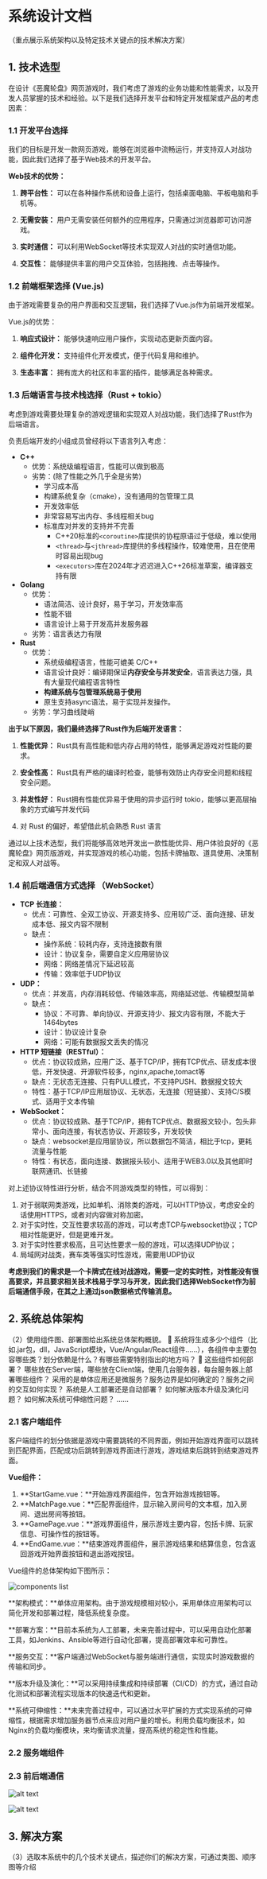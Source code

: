 # 系统设计文档

（重点展示系统架构以及特定技术关键点的技术解决方案）

## 1. 技术选型

在设计《恶魔轮盘》网页游戏时，我们考虑了游戏的业务功能和性能需求，以及开发人员掌握的技术和经验。以下是我们选择开发平台和特定开发框架或产品的考虑因素：

### 1.1 开发平台选择

我们的目标是开发一款网页游戏，能够在浏览器中流畅运行，并支持双人对战功能，因此我们选择了基于Web技术的开发平台。

**Web技术的优势：**

1. **跨平台性：** 可以在各种操作系统和设备上运行，包括桌面电脑、平板电脑和手机等。

2. **无需安装：** 用户无需安装任何额外的应用程序，只需通过浏览器即可访问游戏。

3. **实时通信：** 可以利用WebSocket等技术实现双人对战的实时通信功能。

4. **交互性：** 能够提供丰富的用户交互体验，包括拖拽、点击等操作。

### 1.2 前端框架选择 (Vue.js)

由于游戏需要复杂的用户界面和交互逻辑，我们选择了Vue.js作为前端开发框架。

Vue.js的优势：

1. **响应式设计：** 能够快速响应用户操作，实现动态更新页面内容。

2. **组件化开发：** 支持组件化开发模式，便于代码复用和维护。

3. **生态丰富：** 拥有庞大的社区和丰富的插件，能够满足各种需求。

### 1.3 后端语言与技术栈选择（Rust + tokio）

考虑到游戏需要处理复杂的游戏逻辑和实现双人对战功能，我们选择了Rust作为后端语言。

负责后端开发的小组成员曾经将以下语言列入考虑：

- **C++**
  - 优势：系统级编程语言，性能可以做到极高
  - 劣势：(除了性能之外几乎全是劣势)
    - 学习成本高
    - 构建系统复杂（cmake），没有通用的包管理工具
    - 开发效率低
    - 非常容易写出内存、多线程相关bug
    - 标准库对并发的支持并不完善
      - C++20标准的`<coroutine>`库提供的协程原语过于低级，难以使用
      - `<thread>`与`<jthread>`库提供的多线程操作，较难使用，且在使用时容易出现bug
      - `<executors>`库在2024年才迟迟进入C++26标准草案，编译器支持有限
- **Golang**
  - 优势：
    - 语法简洁、设计良好，易于学习，开发效率高
    - 性能不错
    - 语言设计上易于开发高并发服务器
  - 劣势：语言表达力有限
- **Rust**
  - 优势：
    - 系统级编程语言，性能可媲美 C/C++
    - 语言设计良好：编译期保证**内存安全与并发安全**，语言表达力强，具有大量现代编程语言特性
    - **构建系统与包管理系统易于使用**
    - 原生支持async语法，易于实现并发操作。
  - 劣势：学习曲线陡峭

**出于以下原因，我们最终选择了Rust作为后端开发语言：**

1. **性能优异：** Rust具有高性能和低内存占用的特性，能够满足游戏对性能的要求。

2. **安全性高：** Rust具有严格的编译时检查，能够有效防止内存安全问题和线程安全问题。

3. **并发性好：** Rust拥有性能优异易于使用的异步运行时 tokio，能够以更高层抽象的方式编写并发代码

4. 对 Rust 的偏好，希望借此机会熟悉 Rust 语言

通过以上技术选型，我们将能够高效地开发出一款性能优异、用户体验良好的《恶魔轮盘》网页版游戏，并实现游戏的核心功能，包括卡牌抽取、道具使用、决策制定和双人对战等。

### 1.4 前后端通信方式选择 （WebSocket）

- **TCP 长连接：**
  - 优点：可靠性、全双工协议、开源支持多、应用较广泛、面向连接、研发成本低、报文内容不限制
  - 缺点：
    - 操作系统：较耗内存，支持连接数有限
    - 设计：协议复杂，需要自定义应用层协议
    - 网络：网络差情况下延迟较高
    - 传输：效率低于UDP协议
- **UDP：**
  - 优点：并发高，内存消耗较低、传输效率高，网络延迟低、传输模型简单
  - 缺点：
    - 协议：不可靠、单向协议、开源支持少、报文内容有限，不能大于1464bytes
    - 设计：协议设计复杂
    - 网络：可能有数据报文丢失的情况
- **HTTP 短链接（RESTful）：**
  - 优点：协议较成熟，应用广泛、基于TCP/IP，拥有TCP优点、研发成本很低，开发快速、开源软件较多，nginx,apache,tomact等
  - 缺点：无状态无连接、只有PULL模式，不支持PUSH、数据报文较大
  - 特性：基于TCP/IP应用层协议、无状态，无连接（短链接）、支持C/S模式、适用于文本传输
- **WebSocket：**
  - 优点：协议较成熟、基于TCP/IP，拥有TCP优点、数据报文较小，包头非常小、面向连接，有状态协议、开源较多，开发较快
  - 缺点：websocket是应用层协议，所以数据包不简洁，相比于tcp，更耗流量与性能
  - 特性：有状态，面向连接、数据报头较小、适用于WEB3.0以及其他即时联网通讯、长链接

对上述协议特性进行分析，结合不同游戏类型的特性，可以得到：

1. 对于弱联网类游戏，比如单机、消除类的游戏，可以HTTP协议，考虑安全的话使用HTTPS，或者对内容做对称加密。
2. 对于实时性，交互性要求较高的游戏，可以考虑TCP与websocket协议；TCP相对性能更好，但是更难开发。
3. 对于实时性要求极高，且可达性要求一般的游戏，可以选择UDP协议；
4. 局域网对战类，赛车类等强实时性游戏，需要用UDP协议

**考虑到我们的需求是一个卡牌式在线对战游戏，需要一定的实时性，对性能没有很高要求，并且要求相关技术栈易于学习与开发，因此我们选择WebSocket作为前后端通信手段，在其之上通过json数据格式传输消息。**

## 2. 系统总体架构

（2）使用组件图、部署图给出系统总体架构概貌。
	系统将生成多少个组件（比如.jar包，dll，JavaScript模块，Vue/Angular/React组件……），各组件中主要包容哪些类？划分依赖是什么？有哪些需要特别指出的地方吗？
	这些组件如何部署？
哪些放在Server端，哪些放在Client端，使用几台服务器，每台服务器上部署哪些组件？
采用的是单体应用还是微服务？服务边界是如何确定的？服务之间的交互如何实现？
系统是人工部署还是自动部署？
如何解决版本升级及演化问题？
如何解决系统可伸缩性问题？
……

### 2.1 客户端组件

客户端组件的划分依据是游戏中需要跳转的不同界面，例如开始游戏界面可以跳转到匹配界面，匹配成功后跳转到游戏界面进行游戏，游戏结束后跳转到结束游戏界面。

**Vue组件：**

1. **StartGame.vue：**开始游戏界面组件，包含开始游戏按钮等。
2. **MatchPage.vue：**匹配界面组件，显示输入房间号的文本框，加入房间、退出房间等按钮。
3. **GamePage.vue：**游戏界面组件，展示游戏主要内容，包括卡牌、玩家信息、可操作性的按钮等。
4. **EndGame.vue：**结束游戏界面组件，展示游戏结果和结算信息，包含返回游戏开始界面按钮和退出游戏按钮。

Vue组件的总体架构如下图所示：

![components list](https://img.z4a.net/images/2024/06/09/components_list.jpeg)

**架构模式：**单体应用架构。由于游戏规模相对较小，采用单体应用架构可以简化开发和部署过程，降低系统复杂度。

**部署方案：**目前本系统为人工部署，未来完善过程中，可以采用自动化部署工具，如Jenkins、Ansible等进行自动化部署，提高部署效率和可靠性。

**服务交互：**客户端通过WebSocket与服务端进行通信，实现实时游戏数据的传输和同步。

**版本升级及演化：**可以采用持续集成和持续部署（CI/CD）的方式，通过自动化测试和部署流程实现版本的快速迭代和更新。

**系统可伸缩性：**未来完善过程中，可以通过水平扩展的方式实现系统的可伸缩性，根据需求增加服务器节点来应对用户量的增长。利用负载均衡技术，如Nginx的负载均衡模块，来均衡请求流量，提高系统的稳定性和性能。

### 2.2 服务端组件



### 2.3 前后端通信


![alt text](room_seq.svg)


![alt text](game_logic_seq.svg)

## 3. 解决方案

（3）选取本系统中的几个技术关键点，描述你们的解决方案，可通过类图、顺序图等介绍

